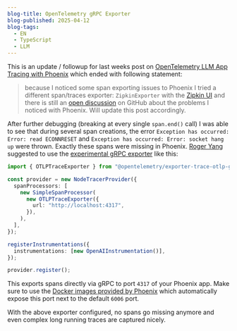 ```yaml
---
blog-title: OpenTelemetry gRPC Exporter
blog-published: 2025-04-12
blog-tags:
  - EN
  - TypeScript
  - LLM
---
```


This is an update / followup for last weeks post on [OpenTelemetry LLM App Tracing with Phoenix](https://marc-julian.com/blog/posts/phoenixllmtracing/) which ended with following statement:

> because I noticed some span exporting issues to Phoenix I tried a different span/traces exporter: `ZipkinExporter` with the [Zipkin UI](https://zipkin.io/) and there is still an [open discussion](https://github.com/Arize-ai/phoenix/discussions/7041#discussioncomment-12736322) on GitHub about the problems I noticed with Phoenix. Will update this post accordingly.

After further debugging (breaking at every single `span.end()` call) I was able to see that during several span creations, the error `Exception has occurred: Error: read ECONNRESET` and `Exception has occurred: Error: socket hang up` were thrown. Exactly these spans were missing in Phoenix. [Roger Yang](https://github.com/RogerHYang) suggested to use the [experimental gRPC exporter](https://www.npmjs.com/package/@opentelemetry/exporter-trace-otlp-grpc) like this:

```ts
import { OTLPTraceExporter } from "@opentelemetry/exporter-trace-otlp-grpc";

const provider = new NodeTracerProvider({
  spanProcessors: [
    new SimpleSpanProcessor(
      new OTLPTraceExporter({
        url: "http://localhost:4317",
      }),
    ),
  ],
});

registerInstrumentations({
  instrumentations: [new OpenAIInstrumentation()],
});

provider.register();
```

This exports spans directly via gRPC to port `4317` of your Phoenix app. Make sure to use the [Docker images provided by Phoenix](https://docs.arize.com/phoenix/self-hosting) which automatically expose this port next to the default `6006` port.

With the above exporter configured, no spans go missing anymore and even complex long running traces are captured nicely.